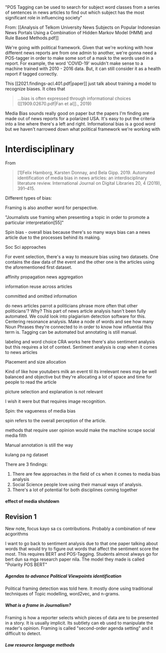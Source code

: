 "POS Tagging can be used to search for subject word classes from a series of sentences in news articles to find out which subject has the most significant role in influencing society"

From: 
[[Analysis of Telkom University News Subjects on Popular Indonesian News Portals Using a Combination of Hidden Markov Model (HMM) and Rule Based Methods.pdf]]

We're going with political framework.
Given that we're working with how different news reports are from one admin to another, we're gonna need a POS-tagger in order to make some sort of a mask to the words used in a report.  For example, the word 'COVID-19' wouldn't make sense to a machine trained with 2010 - 2016 data. But, it can still consider it as a health report if tagged correctly.

This [[2021.findings-acl.401.pdf|paper]] just talk about training a model to recognize biases. It cites that
> ...bias is often expressed through informational choices ([[1909.02670.pdf|Fan et al]]., 2019)

Media Bias sounds really good on paper but the papers I'm finding are made out of news reports for a polarized USA.  It's easy to put the criteria into a line where there's a left and right. Informational bias is a good word but we haven't narrowed down what political framework we're working with

# Interdisciplinary
From 
> [1]Felix Hamborg, Karsten Donnay, and Bela Gipp. 2019. Automated identification of media bias in news articles: an interdisciplinary literature review. International Journal on Digital Libraries 20, 4 (2019), 391–415.

Different types of bias:


Framing is also another word for perspective.

"Journalists use framing when presenting a topic in order to promote a particular interpretation[55]"

Spin bias - overall bias because there's so many ways bias can a news article due to the processes behind its making.

Soc Sci approaches

For event selection, there's a way to measure bias using two datasets. One contains the daw data of the event and the other one is the articles using the aforementioned first dataset.

affinity propagation
news aggregation

information reuse across articles

committed and omitted information

do news articles parrot a politicians phrase more often that other politicians'? Why?
This part of news article analysis hasn't been fully automated. We could look into plagiarism detection software for this.
Centering resonance analysis. Make a node of words and see how many Noun Phrases they're connected to in order to know how influential this term is. Tagging can be automated but annotating is still manual.

labeling and word choice
CRA works here
there's also sentiment analysis but this requires a lot of context. Sentiment analysis is crap when it comes to news articles

Placement and size allocation

Kind of like how youtubers milk an event til its irrelevant
news may be well balanced and objective but they're allocating a lot of space and time for people to read the article

picture selection and explanation is not relevant

I wish it were but that requires image recognition.

Spin: the vagueness of media bias

spin refers to the overall perception of the article. 

methods that require user opinion would make the machine scrape social media filth

Manual annotation is still the way

kulang pa ng dataset

There are 3 findings:
1. There are few approaches in the field of cs when it comes to media bias analysis
2. Social Science people love using their manual ways of analysis. 
3. There's a lot of potential for both disciplines coming together

#### effect of media shutdown

## Revision 1
New note, focus kayo sa cs contributions. Probably a combination of new acgorithms

I want to go back to sentiment analysis due to that one paper talking about words that would try to figure out words that affect the sentiment score the most. This requires BERT and POS-Tagging.
Students almost always go for bert dun sa mga research paper nila. The model they made is called "Polarity POS BERT"
##### Agendas to advance Political Viewpoints identification
Political framing detection was told here. It mostly done using traditional techniques of Topic modelling, word2vec, and n-grams.
##### What is a frame in Journalism?
Framing is how a reporter selects which pieces of data are to be presented in a story. It is usually implicit. Its subtlety can eb used to manipulate the reader's opinion.
Framing is called "second-order agenda setting" and it difficult to detect.
##### Low resource language methods
